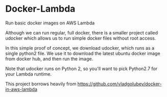 # Docker-Lambda
Run basic docker images on AWS Lambda

Although we can run regular, full docker, there is a smaller project called udocker which allows us to run simple docker files without root access.

In this simple proof of concept, we download udocker, which runs as a single python2 file. We use it to download the latest ubuntu docker image from docker hub, and then run the image.

Note that udocker runs on Python 2, so you'll want to pick Python2.7 for your Lambda runtime.

This project borrows heavily from https://github.com/vladgolubev/docker-in-aws-lambda
